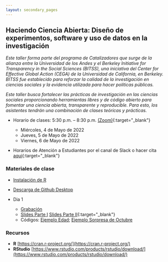 ```yaml
---
layout: secondary_pages
---
```


## Haciendo Ciencia Abierta: Diseño de experimentos, software y uso de datos en la investigación

*Este taller forma parte del programa de Catalizadores que surge de la alianza entre la Universidad de los Andes y el Berkeley Initiative for Transparency in the Social Sciences (BITSS), una iniciativa del Center for Effective Global Action (CEGA) de la Universidad de California, en Berkeley. BITSS fue establecido para reforzar la calidad de la investigación en ciencias sociales y la evidencia utilizada para hacer políticas públicas.*

*Este taller busca fortalecer las prácticas de investigación en las ciencias sociales proporcionando herramientas libres y de código abierto para fomentar una ciencia abierta, transparente y reproducible. Para esto, los asistentes tendrán una combinación de clases teóricas y prácticas.*



- Horario de clases:  5:30 p.m. – 8:30 p.m. [(Zoom)](https://uniandes-edu-co.zoom.us/j/84850930656?pwd=YjIxMFBuenFpWlowcld4dFhudkM3QT09){:target="_blank"}
	- Miércoles, 4 de Mayo de 2022
	- Jueves, 5 de Mayo de 2022
	- Viernes, 6 de Mayo de 2022
	
- Horarios de Atención a Estudiantes por el canal de Slack o  hacer cita [aqui](https://calendly.com/i-sarmiento/horarios-atencion-estudiantes){:target="_blank"}
	

### Materiales de clase

- [Instalación de  R](https://rawcdn.githack.com/ignaciomsarmiento/BDML_USCO/53fbb98c1795eaa9c826135f3e12610d3027c896/Tutorials/01_Install_R/Install_R.html)
- [Descarga de Github Desktop](https://desktop.github.com/)

- Dia 1 
	- [Grabación](https://uniandes.hosted.panopto.com/Panopto/Pages/Viewer.aspx?id=16d96ec3-d7bc-4724-be3b-ae8c0029ec57)
	- [Slides Parte I](https://bitss.github.io/slides-uandes2022/) [Slides Parte II](https://ignaciomsarmiento.github.io/teaching/HCA/slides_day1#1){:target="_blank"}
	- Códigos: [Ejemplo Edad](HCA/ejemplo_edad.R); [Ejemplo Sorpresa de Octubre](HCA/oct_surp.R)

<!-- 	
- Dia 2 [video]()
	- [Slides](){:target="_blank"} 
	- [Código]()	
- Dia 3 [video]()
	- [Slides](){:target="_blank"} 
	- [Código]()		
-->



### Recursos

- **R**  [https://cran.r-project.org/](https://cran.r-project.org/)
- **RStudio**  [https://www.rstudio.com/products/rstudio/download/](https://www.rstudio.com/products/rstudio/download/)

